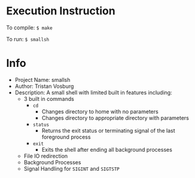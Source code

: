 # Execution Instruction
To compile: `$ make`

To run: `$ smallsh`

# Info
- Project Name: smallsh
- Author: Tristan Vosburg
- Description: A small shell with limited built in features including: 
    - 3 built in commands
        - `cd`
            - Changes directory to home with no parameters
            - Changes directory to appropriate directory with parameters
        - `status`
            - Returns the exit status or terminating signal of the last foreground process
        - `exit`
            - Exits the shell after ending all background processes
    - File IO redirection
    - Background Processes
    - Signal Handling for `SIGINT` and `SIGTSTP`